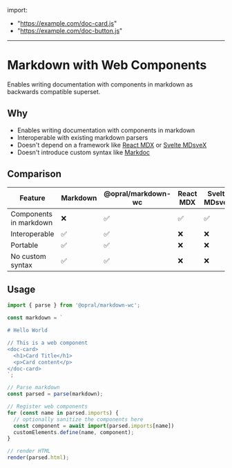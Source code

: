import: 
  - "https://example.com/doc-card.js"
  - "https://example.com/doc-button.js"


---

# Markdown with Web Components

Enables writing documentation with components in markdown as backwards compatible superset.

## Why

- Enables writing documentation with components in markdown
- Interoperable with existing markdown parsers
- Doesn't depend on a framework like [React MDX](https://mdxjs.com/) or [Svelte MDsveX](https://github.com/pngwn/MDsveX)
- Doesn't introduce custom syntax like [Markdoc](https://markdoc.dev/)

## Comparison

| Feature                        | Markdown | @opral/markdown-wc | React MDX | Svelte MDsveX | Markdoc |
|--------------------------------|----------|--------------------|-----------|---------------|---------|
| Components in markdown         | ❌       | ✅                 | ✅        | ✅             | ✅      |
| Interoperable                  | ✅       | ✅                 | ❌        | ❌             | ✅      |
| Portable                       | ✅       | ✅                 | ❌        | ❌             | ✅      |
| No custom syntax               | ✅       | ✅                 | ❌        | ❌             | ❌      |


## Usage

```ts
import { parse } from '@opral/markdown-wc';

const markdown = `

# Hello World

// This is a web component
<doc-card>
  <h1>Card Title</h1>
  <p>Card content</p>
</doc-card>
`;

// Parse markdown
const parsed = parse(markdown);

// Register web components
for (const name in parsed.imports) {
  // optionally sanitize the components here
  const component = await import(parsed.imports[name])
  customElements.define(name, component);
}

// render HTML
render(parsed.html);
```

